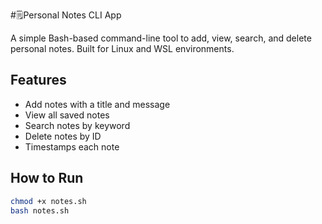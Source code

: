 #🗒Personal Notes CLI App

A simple Bash-based command-line tool to add, view, search, and delete personal notes. Built for Linux and WSL environments.

## Features
- Add notes with a title and message
- View all saved notes
- Search notes by keyword
- Delete notes by ID
- Timestamps each note

## How to Run

```bash
chmod +x notes.sh
bash notes.sh


